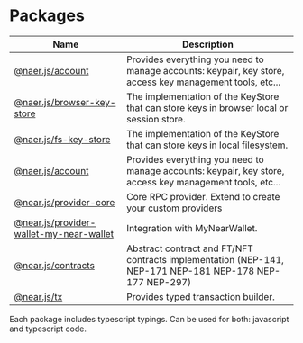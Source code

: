# Packages

| Name                                                                                    | Description                                                                                              |
|-----------------------------------------------------------------------------------------|----------------------------------------------------------------------------------------------------------|
| [@naer.js/account](./packages/account.md)                                               | Provides everything you need to manage accounts: keypair, key store, access key management tools, etc... |
| [@naer.js/browser-key-store](./packages/browser-key-store.md)                           | The implementation of the KeyStore that can store keys in browser local or session store.                |
| [@naer.js/fs-key-store](./packages/fs-key-store.md)                                     | The implementation of the KeyStore that can store keys in local filesystem.                              |
| [@naer.js/account](./packages/account.md)                                               | Provides everything you need to manage accounts: keypair, key store, access key management tools, etc... |
| [@near.js/provider-core](./packages/provider-core.md)                                   | Core RPC provider. Extend to create your custom providers                                                |
| [@near.js/provider-wallet-my-near-wallet](./packages/provider-wallet-my-near-wallet.md) | Integration with MyNearWallet.                                                                           |
| [@near.js/contracts](./packages/contracts.md)                                           | Abstract contract and FT/NFT contracts implementation (NEP-141, NEP-171 NEP-181 NEP-178 NEP-177 NEP-297) |
| [@near.js/tx](./packages/tx.md)                                                         | Provides typed transaction builder.                                                                      |

Each package includes typescript typings. Can be used for both: javascript and typescript code.
